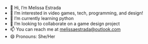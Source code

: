 - 👋 Hi, I’m Melissa Estrada
- 👀 I’m interested in video games, tech, programming, and design!
- 🌱 I’m currently learning python
- 💞️ I’m looking to collaborate on a game design project
- 📫 You can reach me at melissaestrada@outlook.com
- 😄 Pronouns: She/Her

<!---
melissaea/melissaea is a ✨ special ✨ repository because its `README.md` (this file) appears on your GitHub profile.
You can click the Preview link to take a look at your changes.
--->
